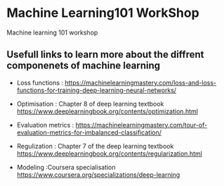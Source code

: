 # Machine Learning101 WorkShop
Machine learning 101 workshop 


## Usefull links to learn more about the diffrent componenets of machine learning 

* Loss functions : https://machinelearningmastery.com/loss-and-loss-functions-for-training-deep-learning-neural-networks/

* Optimisation :  Chapter 8 of deep learning textbook https://www.deeplearningbook.org/contents/optimization.html

* Evaluation metrics : https://machinelearningmastery.com/tour-of-evaluation-metrics-for-imbalanced-classification/

* Regulization : Chapter 7 of the deep learning textbook https://www.deeplearningbook.org/contents/regularization.html 

* Modeling :Coursera specialisation https://www.coursera.org/specializations/deep-learning